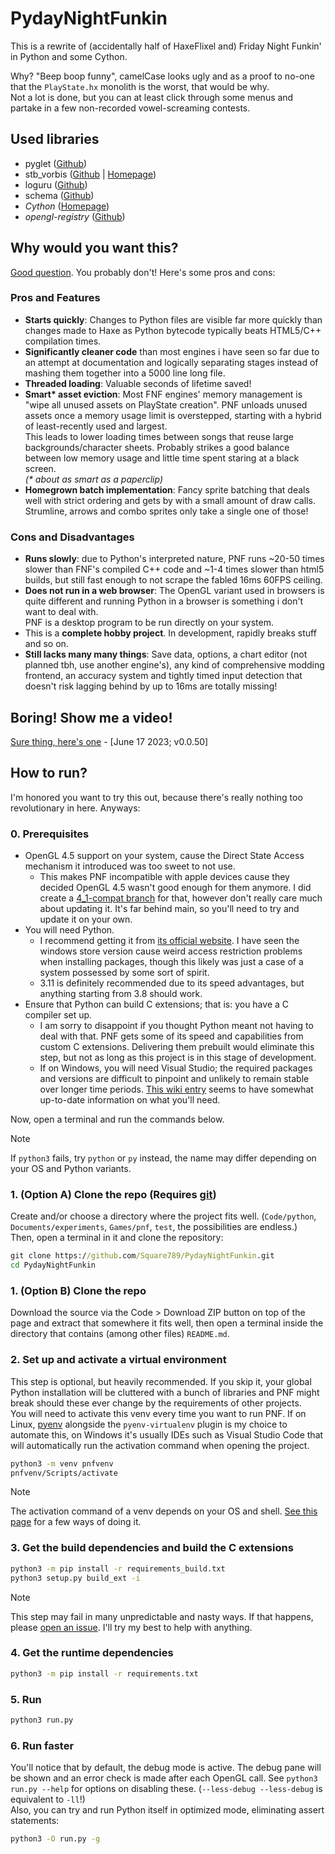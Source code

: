 # PydayNightFunkin
 This is a rewrite of (accidentally half of HaxeFlixel and) Friday Night Funkin' in Python and
 some Cython.

 Why? "Beep boop funny", camelCase looks ugly and as a proof to no-one that the `PlayState.hx`
 monolith is the worst, that would be why.  
 Not a lot is done, but you can at least click through some menus and partake in a few
 non-recorded vowel-screaming contests.

## Used libraries
  - pyglet ([Github](https://www.github.com/pyglet/pyglet))
  - stb_vorbis ([Github](https://github.com/nothings/stb/blob/master/stb_vorbis.c) |
    [Homepage](https://nothings.org/stb_vorbis))
  - loguru ([Github](https://github.com/Delgan/loguru))
  - schema ([Github](https://github.com/keleshev/schema))
  - *Cython* ([Homepage](https://cython.org/))
  - *opengl-registry* ([Github](https://github.com/moderngl/opengl-registry))

## Why would you want this?
 [Good question](https://i.kym-cdn.com/entries/icons/original/000/029/317/shrek.jpg).
 You probably don't! Here's some pros and cons:
### Pros and Features
 - **Starts quickly**: Changes to Python files are visible far more quickly than changes
   made to Haxe as Python bytecode typically beats HTML5/C++ compilation times.
 - **Significantly cleaner code** than most engines i have seen so far due to an attempt at
   documentation and logically separating stages instead of mashing them together into a
   5000 line long file.
 - **Threaded loading**: Valuable seconds of lifetime saved!
 - **Smart\* asset eviction**: Most FNF engines' memory management is "wipe all unused assets
   on PlayState creation". PNF unloads unused assets once a memory usage limit is overstepped,
   starting with a hybrid of least-recently used and largest.  
   This leads to lower loading times between songs that reuse large backgrounds/character
   sheets. Probably strikes a good balance between low memory usage and little time spent
   staring at a black screen.  
   *(\* about as smart as a paperclip)*
 - **Homegrown batch implementation**: Fancy sprite batching that deals well with strict
   ordering and gets by with a small amount of draw calls. Strumline, arrows and combo sprites
   only take a single one of those!
### Cons and Disadvantages
 - **Runs slowly**: due to Python's interpreted nature, PNF runs ~20-50 times slower than
   FNF's compiled C++ code and ~1-4 times slower than html5 builds, but still fast enough to
   not scrape the fabled 16ms 60FPS ceiling.
 - **Does not run in a web browser**: The OpenGL variant used in browsers is quite different
   and running Python in a browser is something i don't want to deal with.  
   PNF is a desktop program to be run directly on your system.
 - This is a **complete hobby project**. In development, rapidly breaks stuff and so on.
 - **Still lacks many many things**: Save data, options, a chart editor (not planned
   tbh, use another engine's), any kind of comprehensive modding frontend, an accuracy system and
   tightly timed input detection that doesn't risk lagging behind by up to 16ms are totally
   missing!

## Boring! Show me a video!
 [Sure thing, here's one](https://www.youtube.com/watch?v=vTG_HHTZ0gk) - [June 17 2023; v0.0.50]

## How to run?
 I'm honored you want to try this out, because there's really nothing too revolutionary in here.
 Anyways:

### 0. Prerequisites
 - OpenGL 4.5 support on your system, cause the Direct State Access mechanism it
   introduced was too sweet to not use.
   - This makes PNF incompatible with apple devices cause they decided OpenGL 4.5 wasn't good
     enough for them anymore. I did create a [4_1-compat branch](https://github.com/Square789/PydayNightFunkin/tree/gl4_1-compat)
     for that, however don't really care much about updating it. It's far behind main, so
     you'll need to try and update it on your own.
 - You will need Python.
   - I recommend getting it from [its official website](https://www.python.org/downloads/). I
     have seen the windows store version cause weird access restriction problems when installing
     packages, though this likely was just a case of a system possessed by some sort of spirit.
   - 3.11 is definitely recommended due to its speed advantages, but anything starting from 3.8
     should work.
 - Ensure that Python can build C extensions; that is: you have a C compiler set up.
   - I am sorry to disappoint if you thought Python meant not having to deal with that. PNF gets
     some of its speed and capabilities from custom C extensions.
     Delivering them prebuilt would eliminate this step, but not as long as this project is in
     this stage of development.
   - If on Windows, you will need Visual Studio; the required packages and versions are difficult
     to pinpoint and unlikely to remain stable over longer time periods. [This wiki entry](https://wiki.python.org/moin/WindowsCompilers#Compilers_Installation_and_configuration)
     seems to have somewhat up-to-date information on what you'll need.

 Now, open a terminal and run the commands below.  
 > [!NOTE]
 > If `python3` fails, try `python` or `py` instead, the name may differ depending on
 > your OS and Python variants.

### 1. (Option A) Clone the repo (Requires [git](https://git-scm.com/))
 Create and/or choose a directory where the project fits well. (`Code/python`,
 `Documents/experiments`, `Games/pnf`, `test`, the possibilities are endless.)  
 Then, open a terminal in it and clone the repository:
```bat
git clone https://github.com/Square789/PydayNightFunkin.git
cd PydayNightFunkin
```

### 1. (Option B) Clone the repo
 Download the source via the Code > Download ZIP button on top of the page and extract that
 somewhere it fits well, then open a terminal inside the directory that contains (among other
 files) `README.md`.

### 2. Set up and activate a virtual environment
 This step is optional, but heavily recommended. If you skip it, your global Python installation
 will be cluttered with a bunch of libraries and PNF might break should these ever change by the
 requirements of other projects.  
 You will need to activate this venv every time you want to run PNF. If on Linux,
 [pyenv](https://github.com/pyenv/pyenv) alongside the `pyenv-virtualenv` plugin is my choice to
 automate this, on Windows it's usually IDEs such as Visual Studio Code that will automatically
 run the activation command when opening the project.
```bat
python3 -m venv pnfvenv
pnfvenv/Scripts/activate
```
 > [!NOTE]
 > The activation command of a venv depends on your OS and shell.
 > [See this page](https://docs.python.org/3/library/venv.html#how-venvs-work) for a few ways
 > of doing it.

### 3. Get the build dependencies and build the C extensions
```bat
python3 -m pip install -r requirements_build.txt
python3 setup.py build_ext -i
```
 > [!NOTE]
 > This step may fail in many unpredictable and nasty ways. If that happens, please
 > [open an issue](https://github.com/Square789/PydayNightFunkin/issues/new).
 > I'll try my best to help with anything.

### 4. Get the runtime dependencies
```bat
python3 -m pip install -r requirements.txt
```

### 5. Run
 ```bat
 python3 run.py
 ```

### 6. Run faster
 You'll notice that by default, the debug mode is active. The debug pane will be shown and an
 error check is made after each OpenGL call. See `python3 run.py --help` for options on disabling
 these. (`--less-debug --less-debug` is equivalent to `-ll`!)  
 Also, you can try and run Python itself in optimized mode, eliminating assert statements:
 ```bat
 python3 -O run.py -g
 ```
